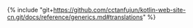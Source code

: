 {% include "git+https://github.com/cctanfujun/kotlin-web-site-cn.git/docs/reference/generics.md#translations" %}
